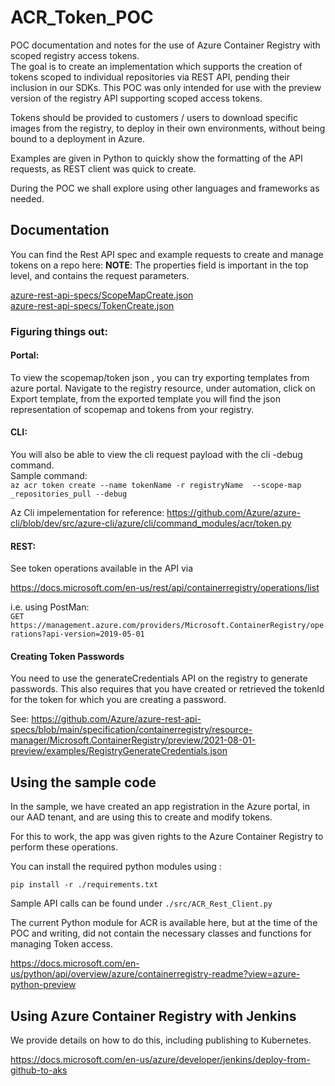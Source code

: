 # ACR_Token_POC
POC documentation and notes for the use of Azure Container Registry with scoped registry access tokens.  
The goal is to create an implementation which supports the creation of tokens scoped to individual repositories via REST API, pending their inclusion in our SDKs.
This POC was only intended for use with the preview version of the registry API supporting scoped access tokens.

Tokens should be provided to customers / users to download specific images from the registry, to deploy in their own environments, without being bound to a deployment in Azure.

Examples are given in Python to quickly show the formatting of the API requests, as REST client was quick to create.

During the POC we shall explore using other languages and frameworks as needed.

## Documentation

You can find the Rest API spec and example requests to create and manage tokens on a repo here:
**NOTE**: The properties field is important in the top level, and contains the request parameters.

[azure-rest-api-specs/ScopeMapCreate.json](https://github.com/Azure/azure-rest-api-specs/blob/main/specification/containerregistry/resource-manager/Microsoft.ContainerRegistry/preview/2021-08-01-preview/examples/ScopeMapCreate.json)  
[azure-rest-api-specs/TokenCreate.json](https://github.com/Azure/azure-rest-api-specs/blob/main/specification/containerregistry/resource-manager/Microsoft.ContainerRegistry/preview/2021-08-01-preview/examples/TokenCreate.json)

### Figuring things out:

#### Portal:

To view the scopemap/token json , you can try exporting templates from azure portal.
Navigate to the registry resource, under automation, click on Export template, from the exported template you will find the json representation of scopemap and tokens from your registry.

#### CLI:

You will also be able to view the cli request payload with the cli -debug command.  
Sample command:  
```az acr token create --name tokenName -r registryName  --scope-map _repositories_pull --debug```

Az Cli impelementation for reference: 
https://github.com/Azure/azure-cli/blob/dev/src/azure-cli/azure/cli/command_modules/acr/token.py

#### REST:

See token operations available in the API via

https://docs.microsoft.com/en-us/rest/api/containerregistry/operations/list

i.e. using PostMan:  
```GET https://management.azure.com/providers/Microsoft.ContainerRegistry/operations?api-version=2019-05-01```

#### Creating Token Passwords

You need to use the generateCredentials API on the registry to generate passwords.
This also requires that you have created or retrieved the tokenId for the token for which you are creating a password.

See:
https://github.com/Azure/azure-rest-api-specs/blob/main/specification/containerregistry/resource-manager/Microsoft.ContainerRegistry/preview/2021-08-01-preview/examples/RegistryGenerateCredentials.json



## Using the sample code

In the sample, we have created an app registration in the Azure portal, in our AAD tenant, and are using this to create and modify tokens.

For this to work, the app was given rights to the Azure Container Registry to perform these operations.

You can install the required python modules using :

```pip install -r ./requirements.txt```

Sample API calls can be found under ```./src/ACR_Rest_Client.py```

The current Python module for ACR is available here, but at the time of the POC and writing, did not contain the necessary classes and functions for managing Token access.

https://docs.microsoft.com/en-us/python/api/overview/azure/containerregistry-readme?view=azure-python-preview

## Using Azure Container Registry with Jenkins

We provide details on how to do this, including publishing to Kubernetes.

https://docs.microsoft.com/en-us/azure/developer/jenkins/deploy-from-github-to-aks
